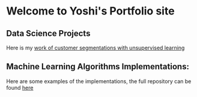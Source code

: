 # Welcome to Yoshi's Portfolio site

## Data Science Projects

Here is my [work of customer segmentations with unsupervised learning](Customer_Segmentations.html)

## Machine Learning Algorithms Implementations:

Here are some examples of the implementations, the full repository can be found [here](https://github.com/Yoshi-Q/Maching-Learning-Algorithm-Implementation)



